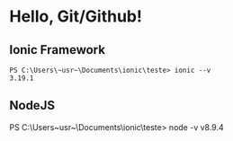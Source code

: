 # Hello, Git/Github!

## Ionic Framework
<pre><code>PS C:\Users\~usr~\Documents\ionic\teste> ionic --v
3.19.1</code></pre>

## NodeJS
PS C:\Users\~usr~\Documents\ionic\teste> node -v
v8.9.4

